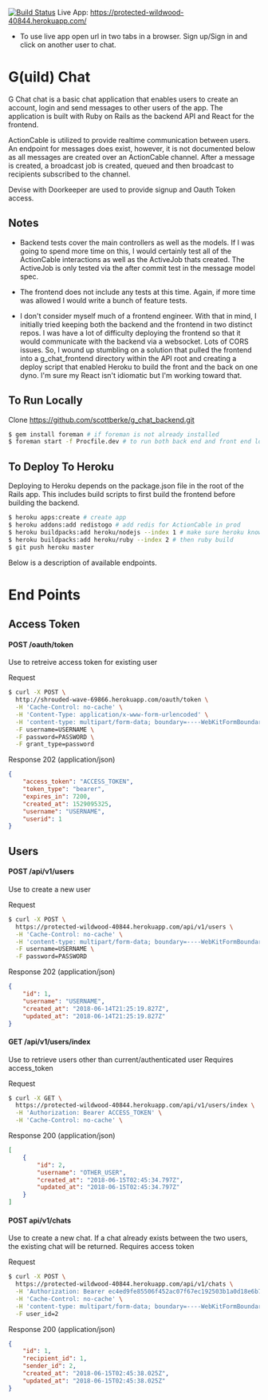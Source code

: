 [![Build Status](https://travis-ci.org/scottberke/g_chat_backend.svg?branch=master)](https://travis-ci.org/scottberke/g_chat_backend)
Live App: https://protected-wildwood-40844.herokuapp.com/
* To use live app open url in two tabs in a browser. Sign up/Sign in and click on another user to chat.

# G(uild) Chat
G Chat chat is a basic chat application that enables users to create an account, login and send messages to other users of the app. The application is built with Ruby on Rails as the backend API and React for the frontend.

ActionCable is utilized to provide realtime communication between users. An endpoint for messages does exist, however, it is not documented below as all messages are created over an ActionCable channel. After a message is created, a broadcast job is created, queued and then broadcast to recipients subscribed to the channel.

Devise with Doorkeeper are used to provide signup and Oauth Token access.

## Notes
* Backend tests cover the main controllers as well as the models. If I was going to spend more time on this, I would certainly test all of the ActionCable interactions as well as the ActiveJob thats created. The ActiveJob is only tested via the after commit test in the message model spec.

* The frontend does not include any tests at this time. Again, if more time was allowed I would write a bunch of feature tests.

* I don't consider myself much of a frontend engineer. With that in mind, I initially tried keeping both the backend and the frontend in two distinct repos. I was have a lot of difficulty deploying the frontend so that it would communicate with the backend via a websocket. Lots of CORS issues. So, I wound up stumbling on a solution that pulled the frontend into a g_chat_frontend directory within the API root and creating a deploy script that enabled Heroku to build the front and the back on one dyno. I'm sure my React isn't idiomatic but I'm working toward that.


## To Run Locally
Clone https://github.com/scottberke/g_chat_backend.git

```bash
$ gem install foreman # if foreman is not already installed
$ foreman start -f Procfile.dev # to run both back end and front end locally
```

## To Deploy To Heroku
Deploying to Heroku depends on the package.json file in the root of the Rails app. This includes build scripts to first build the frontend before building the backend.

```bash
$ heroku apps:create # create app
$ heroku addons:add redistogo # add redis for ActionCable in prod
$ heroku buildpacks:add heroku/nodejs --index 1 # make sure heroku knows to look for node first
$ heroku buildpacks:add heroku/ruby --index 2 # then ruby build
$ git push heroku master
```

Below is a description of available endpoints.

# End Points
## Access Token
#### POST /oauth/token
Use to retreive access token for existing user

Request
```bash
$ curl -X POST \
  http://shrouded-wave-69866.herokuapp.com/oauth/token \
  -H 'Cache-Control: no-cache' \
  -H 'Content-Type: application/x-www-form-urlencoded' \
  -H 'content-type: multipart/form-data; boundary=----WebKitFormBoundary7MA4YWxkTrZu0gW' \
  -F username=USERNAME \
  -F password=PASSWORD \
  -F grant_type=password
```

Response 202 (application/json)
```json
{
    "access_token": "ACCESS_TOKEN",
    "token_type": "bearer",
    "expires_in": 7200,
    "created_at": 1529095325,
    "username": "USERNAME",
    "userid": 1
}
```

## Users
#### POST /api/v1/users
Use to create a new user

Request
```bash
$ curl -X POST \
  https://protected-wildwood-40844.herokuapp.com/api/v1/users \
  -H 'Cache-Control: no-cache' \
  -H 'content-type: multipart/form-data; boundary=----WebKitFormBoundary7MA4YWxkTrZu0gW' \
  -F username=USERNAME \
  -F password=PASSWORD
```

Response 202 (application/json)
```json
{
    "id": 1,
    "username": "USERNAME",
    "created_at": "2018-06-14T21:25:19.827Z",
    "updated_at": "2018-06-14T21:25:19.827Z"
}
```
#### GET /api/v1/users/index
Use to retrieve users other than current/authenticated user
Requires access_token

Request
```bash
$ curl -X GET \
  https://protected-wildwood-40844.herokuapp.com/api/v1/users/index \
  -H 'Authorization: Bearer ACCESS_TOKEN' \
  -H 'Cache-Control: no-cache' \
```

Response 200 (application/json)
```json
[
    {
        "id": 2,
        "username": "OTHER_USER",
        "created_at": "2018-06-15T02:45:34.797Z",
        "updated_at": "2018-06-15T02:45:34.797Z"
    }
]
```

#### POST api/v1/chats
Use to create a new chat. If a chat already exists between the two users, the existing chat will be returned.
Requires access token

Request
```bash
$ curl -X POST \
  https://protected-wildwood-40844.herokuapp.com/api/v1/chats \
  -H 'Authorization: Bearer ec4ed9fe85506f452ac07f67ec192503b1a0d18e6b786866b69caff624964666' \
  -H 'Cache-Control: no-cache' \
  -H 'content-type: multipart/form-data; boundary=----WebKitFormBoundary7MA4YWxkTrZu0gW' \
  -F user_id=2
```

Response 200 (application/json)
```json
{
    "id": 1,
    "recipient_id": 1,
    "sender_id": 2,
    "created_at": "2018-06-15T02:45:38.025Z",
    "updated_at": "2018-06-15T02:45:38.025Z"
}
```
